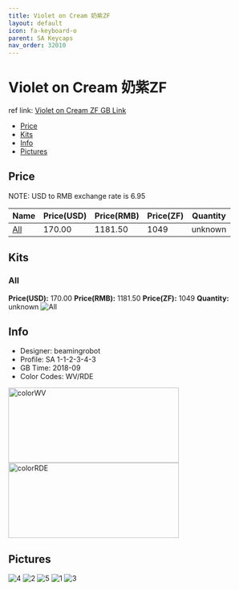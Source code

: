 ```yaml
---
title: Violet on Cream 奶紫ZF
layout: default
icon: fa-keyboard-o
parent: SA Keycaps
nav_order: 32010
---
```


# Violet on Cream 奶紫ZF

ref link: [Violet on Cream ZF GB Link](http://www.zfrontier.com/m/4818)

* [Price](#price)
* [Kits](#kits)
* [Info](#info)
* [Pictures](#pictures)


## Price  
NOTE: USD to RMB exchange rate is 6.95

| Name          | Price(USD)    |  Price(RMB) |  Price(ZF) | Quantity |
| ------------- | ------------- |  ---------- |  --------- | -------- |
|[All](#all)|170.00|1181.50|1049|unknown|


## Kits
### All
**Price(USD):** 170.00    **Price(RMB):** 1181.50    **Price(ZF):** 1049    **Quantity:** unknown
<img src="{{ 'assets/images/sa-keycaps/violetoncream/kits_pics/all.jpg' | relative_url }}" alt="All" class="image featured">


## Info
* Designer: beamingrobot
* Profile: SA 1-1-2-3-4-3
* GB Time: 2018-09
* Color Codes: WV/RDE  
<img src="{{ 'assets/images/sa-keycaps/SP_ColorCodes/abs/SP_Abs_ColorCodes_WV.png' | relative_url }}" alt="colorWV" height="150" width="340">
<img src="{{ 'assets/images/sa-keycaps/SP_ColorCodes/abs/SP_Abs_ColorCodes_RDE.png' | relative_url }}" alt="colorRDE" height="150" width="340">


## Pictures
<img src="{{ 'assets/images/sa-keycaps/violetoncream/rendering_pics/4.jpg' | relative_url }}" alt="4" class="image featured">
<img src="{{ 'assets/images/sa-keycaps/violetoncream/rendering_pics/2.jpg' | relative_url }}" alt="2" class="image featured">
<img src="{{ 'assets/images/sa-keycaps/violetoncream/rendering_pics/5.jpg' | relative_url }}" alt="5" class="image featured">
<img src="{{ 'assets/images/sa-keycaps/violetoncream/rendering_pics/1.jpg' | relative_url }}" alt="1" class="image featured">
<img src="{{ 'assets/images/sa-keycaps/violetoncream/rendering_pics/3.jpg' | relative_url }}" alt="3" class="image featured">
